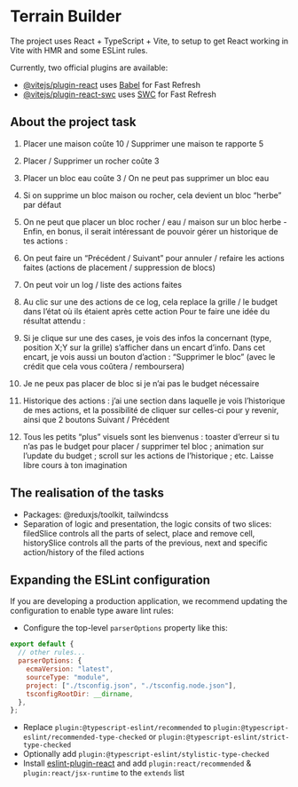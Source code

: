 # Terrain Builder

The project uses React + TypeScript + Vite, to setup to get React working in Vite with HMR and some ESLint rules.

Currently, two official plugins are available:

- [@vitejs/plugin-react](https://github.com/vitejs/vite-plugin-react/blob/main/packages/plugin-react/README.md) uses [Babel](https://babeljs.io/) for Fast Refresh
- [@vitejs/plugin-react-swc](https://github.com/vitejs/vite-plugin-react-swc) uses [SWC](https://swc.rs/) for Fast Refresh

## About the project task

1. Placer une maison coûte 10 / Supprimer une maison te rapporte 5
2. Placer / Supprimer un rocher coûte 3
3. Placer un bloc eau coûte 3 / On ne peut pas supprimer un bloc eau
4. Si on supprime un bloc maison ou rocher, cela devient un bloc “herbe” par défaut

5. On ne peut que placer un bloc rocher / eau / maison sur un bloc herbe - Enfin, en bonus, il serait intéressant de pouvoir gérer un historique de tes actions :

6. On peut faire un “Précédent / Suivant” pour annuler / refaire les actions faites (actions de placement / suppression de blocs)
7. On peut voir un log / liste des actions faites
8. Au clic sur une des actions de ce log, cela replace la grille / le budget dans l’état où ils étaient après cette action Pour te faire une idée du résultat attendu :

9. Si je clique sur une des cases, je vois des infos la concernant (type, position X;Y sur la grille) s’afficher dans un encart d’info. Dans cet encart, je vois aussi un bouton d’action : “Supprimer le bloc” (avec le crédit que cela vous coûtera / remboursera)
10. Je ne peux pas placer de bloc si je n’ai pas le budget nécessaire
11. Historique des actions : j’ai une section dans laquelle je vois l’historique de mes actions, et la possibilité de cliquer sur celles-ci pour y revenir, ainsi que 2 boutons Suivant / Précédent
12. Tous les petits “plus” visuels sont les bienvenus : toaster d’erreur si tu n’as pas le budget pour placer / supprimer tel bloc ; animation sur l’update du budget ; scroll sur les actions de l’historique ; etc. Laisse libre cours à ton imagination

## The realisation of the tasks

- Packages:
  @reduxjs/toolkit, tailwindcss
- Separation of logic and presentation, the logic consits of two slices: filedSlice controls all the parts of select, place and remove cell, historySlice controls all the parts of the previous, next and specific action/history of the filed actions

## Expanding the ESLint configuration

If you are developing a production application, we recommend updating the configuration to enable type aware lint rules:

- Configure the top-level `parserOptions` property like this:

```js
export default {
  // other rules...
  parserOptions: {
    ecmaVersion: "latest",
    sourceType: "module",
    project: ["./tsconfig.json", "./tsconfig.node.json"],
    tsconfigRootDir: __dirname,
  },
};
```

- Replace `plugin:@typescript-eslint/recommended` to `plugin:@typescript-eslint/recommended-type-checked` or `plugin:@typescript-eslint/strict-type-checked`
- Optionally add `plugin:@typescript-eslint/stylistic-type-checked`
- Install [eslint-plugin-react](https://github.com/jsx-eslint/eslint-plugin-react) and add `plugin:react/recommended` & `plugin:react/jsx-runtime` to the `extends` list
